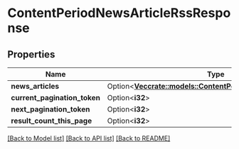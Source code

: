 # ContentPeriodNewsArticleRssResponse

## Properties

Name | Type | Description | Notes
------------ | ------------- | ------------- | -------------
**news_articles** | Option<[**Vec<crate::models::ContentPeriodNewsArticleRssItem>**](Content.NewsArticleRssItem.md)> |  | [optional]
**current_pagination_token** | Option<**i32**> |  | [optional]
**next_pagination_token** | Option<**i32**> |  | [optional]
**result_count_this_page** | Option<**i32**> |  | [optional]

[[Back to Model list]](../README.md#documentation-for-models) [[Back to API list]](../README.md#documentation-for-api-endpoints) [[Back to README]](../README.md)


